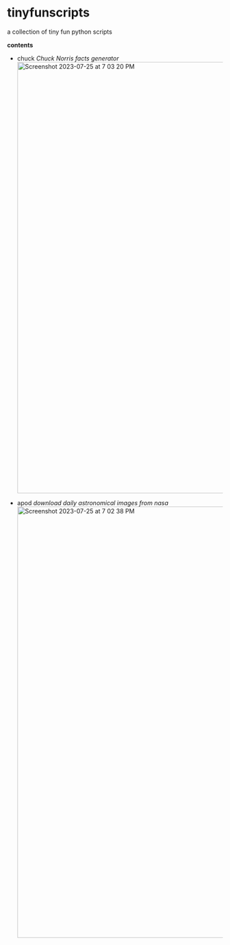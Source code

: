 # tinyfunscripts
a collection of tiny fun python scripts

**contents**
- chuck *Chuck Norris facts generator*
  <img width="1004" alt="Screenshot 2023-07-25 at 7 03 20 PM" src="https://github.com/YamatoSusumu/tinyfunscripts/assets/140510316/cb588e23-1045-46db-87d4-74e481c06531">

- apod *download daily astronomical images from nasa*
  <img width="1004" alt="Screenshot 2023-07-25 at 7 02 38 PM" src="https://github.com/YamatoSusumu/tinyfunscripts/assets/140510316/633a8571-b3e2-4dc1-a087-0398ee94bef8">
